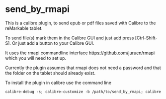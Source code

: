 # send_by_rmapi
This is a calibre plugin, to send epub or pdf files saved with Calibre to the reMarkable tablet.

To send file(s) mark them in the Calibre GUI and just add press [Ctrl-Shift-S]. Or just add a button to your Calibre GUI.

It uses the rmapi commandline interface https://github.com/juruen/rmapi which you will need to set up.

Currently the plugin assumes that rmapi does not need a password and that the folder on the tablet should already exist.

To install the plugin in calibre use the command line

`calibre-debug -s; calibre-customize -b /path/to/send_by_rmapi; calibre`
